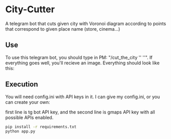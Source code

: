 # City-Cutter
A telegram bot that cuts given city with Voronoi diagram according to points that correspond to given place name (store, cinema...)

## Use
To use this telegram bot, you should type in PM: "/cut_the_city '<name of city>' '<name of place>'".
If everything goes well, you'll recieve an image. Everything should look like this:


## Execution
You will need config.ini with API keys in it.
I can give my config.ini, or you can create your own:

first line is tg bot API key,
and the second line is gmaps API key with all possible APIs enabled.

```bash
pip install -r requirements.txt
python app.py
```
